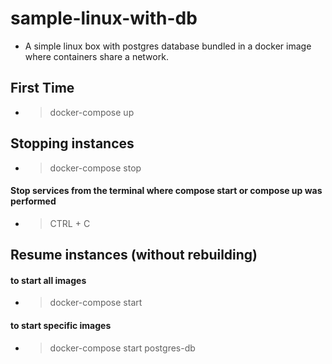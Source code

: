 # sample-linux-with-db

- A simple linux box with postgres database bundled in a docker image where containers share a network.

## First Time
- > docker-compose up

## Stopping instances

- > docker-compose stop

#### Stop services from the terminal where compose start or compose up was performed
- > CTRL + C

## Resume instances (without rebuilding)

#### to start all images
- > docker-compose start

#### to start specific images
- > docker-compose start postgres-db